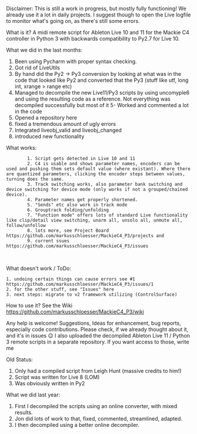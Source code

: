 Disclaimer:
This is still a work in progress, but mostly fully functioning! We already use it a lot in daily projects.
I suggest though to open the Live logfile to monitor what's going on, as there's still some errors. 


What is it?
A midi remote script for Ableton Live 10 and 11 for the Mackie C4 controller in Python 3 with backwards compatibility to Py2.7 for Live 10.


What we did in the last months:

  1. Been using Pycharm with proper syntax checking.
  2. Got rid of LiveUtils
  3. By hand did the Py2 -> Py3 conversion by looking at what was in the code that looked like Py2 and converted that the Py3 (stuff like utf, long int, xrange > range etc)
  4. Managed to decompile the new Live11/Py3 scripts by using uncomyple6 and using the resulting code as a reference. Not everything was decompiled successfully but most of it
  5- Worked and commented a lot in the code
  6. Opened a repository here
  7. fixed a tremendous amount of ugly errors
  8. Integrated liveobj_valid and liveobj_changed
  9. introduced new functionality 


What works:

			1. Script gets detected in Live 10 and 11
			2. C4 is usable and shows parameter names, encoders can be used and pushing them sets default value (where existant). Where there are quantized parameters, clicking the encoder steps between values, turning does the same.
			3. Track switching works, also parameter bank switching and device switching for device mode (only works if not a grouped/chained device). 
			4. Parameter names get properly shortened.  
			5. "Sends" etc also work in track mode
			6. Grouptrack folding/unfolding
			7. "Function mode" offers lots of standard Live functionality like clip/detail view switching, unarm all, unsolo all, unmute all, follow/unfollow
			8. lots more, see Project Board https://github.com/markusschloesser/MackieC4_P3/projects and 
			9. current ssues https://github.com/markusschloesser/MackieC4_P3/issues	
 

What doesn't work / ToDo:

    1. undoing certain things can cause errors see #1 https://github.com/markusschloesser/MackieC4_P3/issues/1
    2. for the other stuff, see "Issues" here
    3. next steps: migrate to v2 framework utilizing (ControlSurface)
   
How to use it?
See the Wiki https://github.com/markusschloesser/MackieC4_P3/wiki 


Any help is welcome! Suggestions, Ideas for enhancement, bug reports, especially code contributions. Please check, if we already thought about it, and it's in issues 😉 
I also uploaded the decompiled Ableton Live 11 / Python 3 remote scripts in a separate repository. If you want access to those, write me




Old Status:
1. Only had a compiled script from Leigh Hunt (massive credits to him!)
2. Script was written for Live 8 (LOM)
3. Was obviously written in Py2
 
 
What we did last year:
  1. First I decompiled the scripts using an online converter, with mixed results.
  2. Jon did lots of work to that, fixed, commented, streamlined, adapted. 
  3. I then decompiled using a better online decompiler.

